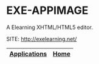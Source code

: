 # EXE-APPIMAGE

 A Elearning XHTML/HTML5 editor.

 SITE: http://exelearning.net/

 | [Applications](https://portable-linux-apps.github.io/apps.html) | [Home](https://portable-linux-apps.github.io)
 | --- | --- |
